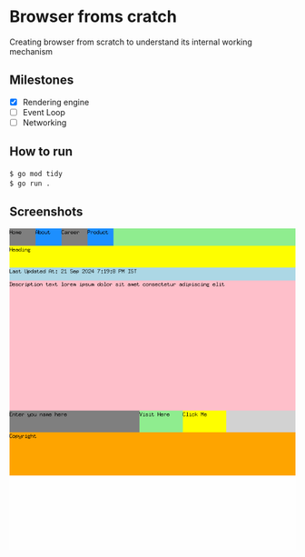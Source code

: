 # Browser froms cratch

Creating browser from scratch to understand its internal working mechanism

## Milestones
- [x] Rendering engine
- [ ] Event Loop
- [ ] Networking

## How to run
```bash
$ go mod tidy
$ go run .
```

## Screenshots
![Browser](./browser.png)
